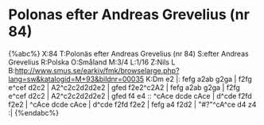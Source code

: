 # Polonas efter Andreas Grevelius (nr 84)

{%abc%}
X:84
T:Polonäs efter Andreas Grevelius (nr 84)
S:efter Andreas Grevelius
R:Polska
O:Småland
M:3/4
L:1/16
Z:Nils L
B:http://www.smus.se/earkiv/fmk/browselarge.php?lang=sw&katalogid=M+93&bildnr=00035
K:Dm
e2 |: fefg a2ab g2ga | f2fg e^cef d2c2 | A2^c2c2d2d2e2 | gfed f2e2^c2A2 | 
      fefg a2ab g2ga | f2fg e^cef d2c2 | A2^c2c2d2d2e2 | gfed f4 e4 ::
      ^cAce dcde cAce | d^cde f2fd f2e2 | ^cAce dcde cAce | d^cde f2fd f2e2 | 
      fefg a4 f2d2 | "#?"^cA^ce d4 z4 :|
{%endabc%}

